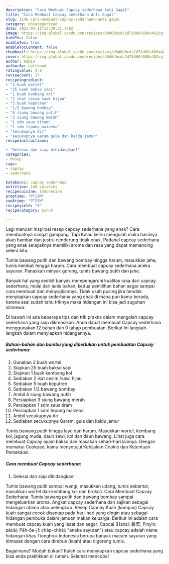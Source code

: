 ```yaml
---
description: "Cara Membuat Capcay sederhana Anti Gagal"
title: "Cara Membuat Capcay sederhana Anti Gagal"
slug: 1146-cara-membuat-capcay-sederhana-anti-gagal
category: Uncategorized
date: 2023-03-12T13:29:31.738Z
image: https://img-global.cpcdn.com/recipes/d046dbcdc2d78d60/680x482cq70/capcay-sederhana-foto-resep-utama.jpg
hideToc: false
enableToc: true
enableTocContent: false
thumbnail: https://img-global.cpcdn.com/recipes/d046dbcdc2d78d60/680x482cq70/capcay-sederhana-foto-resep-utama.jpg
cover: https://img-global.cpcdn.com/recipes/d046dbcdc2d78d60/680x482cq70/capcay-sederhana-foto-resep-utama.jpg
author: Admin
authorAv: notfound
ratingvalue: 4.9
reviewcount: 17
recipeingredient:
- "3 buah wortel"
- "25 buah bakso sapi"
- "1 buah kembang kol"
- "2 ikat cesim sawi hijau"
- "5 buah keputren"
- "1/2 bawang bombay"
- "4 siung bawang putih"
- "3 siung bawang merah"
- "1 sdm saus tiram"
- "1 sdm tepung maizena"
- "secukupnya Air"
- "secukupnya Garam gula dan kaldu jamur"
recipeinstructions:

- "Selesai dan siap dihidangkan!"
categories:
- Resep
tags:
- capcay
- sederhana

katakunci: capcay sederhana 
nutrition: 144 calories
recipecuisine: Indonesian
preptime: "PT13M"
cooktime: "PT37M"
recipeyield: "4"
recipecategory: Lunch

---
```



Lagi mencari inspirasi resep capcay sederhana yang enak? Cara membuatnya sangat gampang. Tapi Kalau keliru mengolah maka hasilnya akan hambar dan justru cenderung tidak enak. Padahal capcay sederhana yang enak selayaknya memiliki aroma dan rasa yang dapat memancing selera kita.


Tumis bawang putih dan bawang bombay hingga harum, masukkan jahe, tumis kembali hingga harum. Cara membuat capcay sederhana aneka sayuran. Panaskan minyak goreng, tumis bawang putih dan jahe.

Banyak hal yang sedikit banyak mempengaruhi kualitas rasa dari capcay sederhana, mulai dari jenis bahan, kedua pemilihan bahan segar sampai cara membuat dan menyajikannya. Tidak usah pusing jika hendak menyiapkan capcay sederhana yang enak di mana pun kamu berada, karena asal sudah tahu triknya maka hidangan ini bisa jadi suguhan istimewa.


Di bawah ini ada beberapa tips dan trik praktis dalam mengolah capcay sederhana yang siap dikreasikan. Anda dapat membuat Capcay sederhana menggunakan 12 bahan dan 0 tahap pembuatan. Berikut ini langkah-langkah dalam menyiapkan hidangannya.

<!--inarticleads1-->

##### Bahan-bahan dan bumbu yang diperlukan untuk pembuatan Capcay sederhana:

1. Gunakan 3 buah wortel
1. Siapkan 25 buah bakso sapi
1. Siapkan 1 buah kembang kol
1. Sediakan 2 ikat cesim /sawi hijau
1. Sediakan 5 buah keputren
1. Sediakan 1/2 bawang bombay
1. Ambil 4 siung bawang putih
1. Persiapkan 3 siung bawang merah
1. Persiapkan 1 sdm saus tiram
1. Persiapkan 1 sdm tepung maizena
1. Ambil secukupnya Air
1. Sediakan secukupnya Garam, gula dan kaldu jamur


Tumis bawang putih hingga layu dan harum. Masukkan wortel, kembang kol, jagung muda, daun sawi, kol dan daun bawang. Lihat juga cara membuat Capcay ayam bakso dan masakan sehari-hari lainnya. Dengan memakai Cookpad, kamu menyetujui Kebijakan Cookie dan Ketentuan Pemakaian. 

<!--inarticleads2-->

##### Cara membuat Capcay sederhana:


1. Selesai dan siap dihidangkan!

Tumis bawang putih sampai wangi, masukkan udang, tumis sebentar, masukkan wortel dan kembang kol dan brokoli. Cara Membuat Capcay Sederhana: Tumis bawang putih dan bawang bombay sampai mengeluarkan aroma. Angkat capcay sederhana dan sajikan sebagai hidangan utama atau pelengkap. Resep Capcay Kuah (kompas) Capcay kuah sangat cocok disantap pada hari-hari yang dingin atau sebagai hidangan pembuka dalam jamuan makan keluarga. Berikut ini adalah cara membuat capcay kuah yang lezat dan segar: Capcai (Hanzi: 雜菜; Pinyin: zácài; Pe̍h-ōe-jī: cha̍p-chhài; &#34;aneka sayuran&#34;) atau capcay adalah nama hidangan khas Tionghoa-Indonesia berupa banyak macam sayuran yang dimasak dengan cara direbus (kuah) atau digoreng tumis. 

Bagaimana? Mudah bukan? Itulah cara menyiapkan capcay sederhana yang bisa anda praktikkan di rumah. Selamat mencoba!
